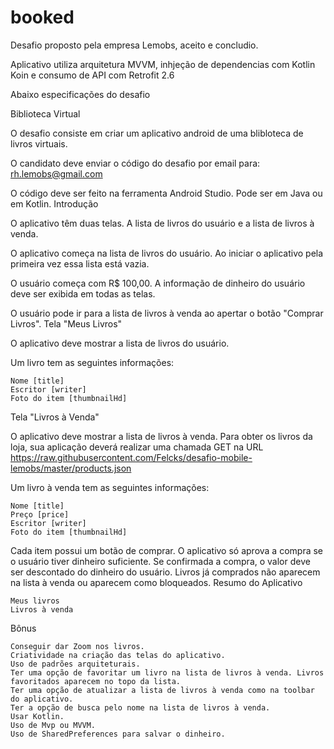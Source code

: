 # booked

Desafio proposto pela empresa Lemobs, aceito e concludio.

Aplicativo utiliza arquitetura MVVM, inhjeção de dependencias com Kotlin Koin e consumo de API com Retrofit 2.6

Abaixo especificações do desafio


Biblioteca Virtual

O desafio consiste em criar um aplicativo android de uma blibloteca de livros virtuais.

O candidato deve enviar o código do desafio por email para: rh.lemobs@gmail.com

O código deve ser feito na ferramenta Android Studio. Pode ser em Java ou em Kotlin.
Introdução

O aplicativo têm duas telas. A lista de livros do usuário e a lista de livros à venda.

O aplicativo começa na lista de livros do usuário. Ao iniciar o aplicativo pela primeira vez essa lista está vazia.

O usuário começa com R$ 100,00. A informação de dinheiro do usuário deve ser exibida em todas as telas.

O usuário pode ir para a lista de livros à venda ao apertar o botão "Comprar Livros".
Tela "Meus Livros"

O aplicativo deve mostrar a lista de livros do usuário.

Um livro tem as seguintes informações:

    Nome [title]
    Escritor [writer]
    Foto do item [thumbnailHd]

Tela "Livros à Venda"

O aplicativo deve mostrar a lista de livros à venda. Para obter os livros da loja, sua aplicação deverá realizar uma chamada GET na URL https://raw.githubusercontent.com/Felcks/desafio-mobile-lemobs/master/products.json

Um livro à venda tem as seguintes informações:

    Nome [title]
    Preço [price]
    Escritor [writer]
    Foto do item [thumbnailHd]

Cada item possui um botão de comprar. O aplicativo só aprova a compra se o usuário tiver dinheiro suficiente. Se confirmada a compra, o valor deve ser descontado do dinheiro do usuário. Livros já comprados não aparecem na lista à venda ou aparecem como bloqueados.
Resumo do Aplicativo

    Meus livros
    Livros à venda

Bônus

    Conseguir dar Zoom nos livros.
    Criatividade na criação das telas do aplicativo.
    Uso de padrões arquiteturais.
    Ter uma opção de favoritar um livro na lista de livros à venda. Livros favoritados aparecem no topo da lista.
    Ter uma opção de atualizar a lista de livros à venda como na toolbar do aplicativo.
    Ter a opção de busca pelo nome na lista de livros à venda.
    Usar Kotlin.
    Uso de Mvp ou MVVM.
    Uso de SharedPreferences para salvar o dinheiro.
